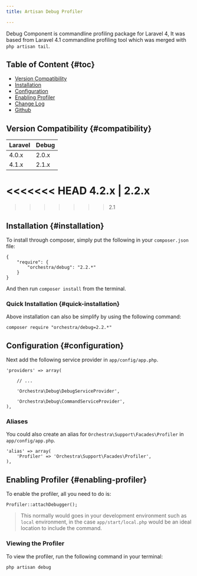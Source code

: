 ```yaml
---
title: Artisan Debug Profiler

---
```


Debug Component is commandline profiling package for Laravel 4, It was based from Laravel 4.1 commandline profiling tool which was merged with `php artisan tail`.

## Table of Content {#toc}

* [Version Compatibility](#compatibility)
* [Installation](#installation)
* [Configuration](#configuration)
* [Enabling Profiler](#enabling-profiler)
* [Change Log](/docs/2.2/components/debug/changes#v2-2)
* [Github](https://github.com/orchestral/debug)

## Version Compatibility {#compatibility}

Laravel    | Debug
:----------|:----------
 4.0.x     | 2.0.x
 4.1.x     | 2.1.x
<<<<<<< HEAD
 4.2.x     | 2.2.x
=======
>>>>>>> 2.1

## Installation {#installation}

To install through composer, simply put the following in your `composer.json` file:

	{
		"require": {
			"orchestra/debug": "2.2.*"
		}
	}
	
And then run `composer install` from the terminal.

### Quick Installation {#quick-installation}

Above installation can also be simplify by using the following command:

	composer require "orchestra/debug=2.2.*"

## Configuration {#configuration}

Next add the following service provider in `app/config/app.php`.

	'providers' => array(

		// ...

		'Orchestra\Debug\DebugServiceProvider',

		'Orchestra\Debug\CommandServiceProvider',
	),

### Aliases

You could also create an alias for `Orchestra\Support\Facades\Profiler` in `app/config/app.php`.

	'alias' => array(
		'Profiler' => 'Orchestra\Support\Facades\Profiler',
	),

## Enabling Profiler {#enabling-profiler}

To enable the profiler, all you need to do is:

	Profiler::attachDebugger();

> This normally would goes in your development environment such as `local` environment, in the case `app/start/local.php` would be an ideal location to include the command.

### Viewing the Profiler

To view the profiler, run the following command in your terminal:

	php artisan debug
